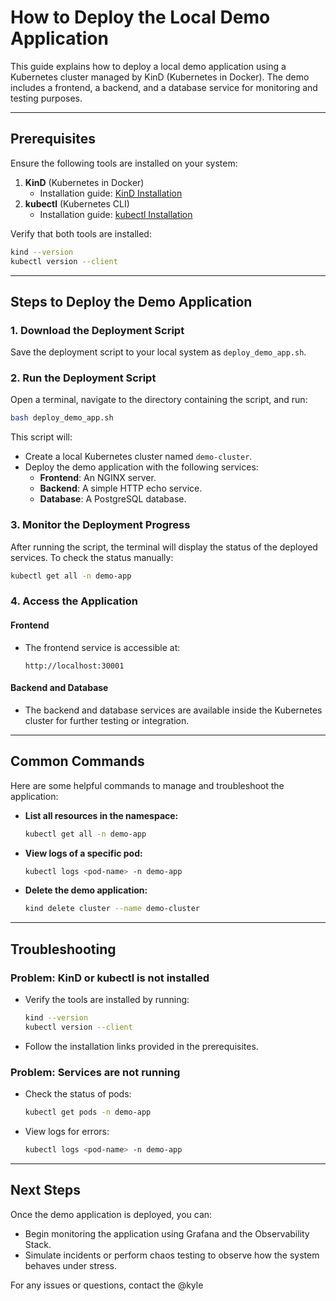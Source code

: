 # How to Deploy the Local Demo Application

This guide explains how to deploy a local demo application using a Kubernetes cluster managed by KinD (Kubernetes in Docker). The demo includes a frontend, a backend, and a database service for monitoring and testing purposes.

---

## **Prerequisites**

Ensure the following tools are installed on your system:

1. **KinD** (Kubernetes in Docker)
   - Installation guide: [KinD Installation](https://kind.sigs.k8s.io/docs/user/quick-start/)
2. **kubectl** (Kubernetes CLI)
   - Installation guide: [kubectl Installation](https://kubernetes.io/docs/tasks/tools/install-kubectl/)

Verify that both tools are installed:
```bash
kind --version
kubectl version --client
```

---

## **Steps to Deploy the Demo Application**

### 1. Download the Deployment Script

Save the deployment script to your local system as `deploy_demo_app.sh`.

### 2. Run the Deployment Script

Open a terminal, navigate to the directory containing the script, and run:
```bash
bash deploy_demo_app.sh
```

This script will:
- Create a local Kubernetes cluster named `demo-cluster`.
- Deploy the demo application with the following services:
  - **Frontend**: An NGINX server.
  - **Backend**: A simple HTTP echo service.
  - **Database**: A PostgreSQL database.

### 3. Monitor the Deployment Progress

After running the script, the terminal will display the status of the deployed services. To check the status manually:
```bash
kubectl get all -n demo-app
```

### 4. Access the Application

#### Frontend
- The frontend service is accessible at:
  ```
  http://localhost:30001
  ```

#### Backend and Database
- The backend and database services are available inside the Kubernetes cluster for further testing or integration.

---

## **Common Commands**

Here are some helpful commands to manage and troubleshoot the application:

- **List all resources in the namespace:**
  ```bash
  kubectl get all -n demo-app
  ```

- **View logs of a specific pod:**
  ```bash
  kubectl logs <pod-name> -n demo-app
  ```

- **Delete the demo application:**
  ```bash
  kind delete cluster --name demo-cluster
  ```

---

## **Troubleshooting**

### Problem: KinD or kubectl is not installed
- Verify the tools are installed by running:
  ```bash
  kind --version
  kubectl version --client
  ```
- Follow the installation links provided in the prerequisites.

### Problem: Services are not running
- Check the status of pods:
  ```bash
  kubectl get pods -n demo-app
  ```
- View logs for errors:
  ```bash
  kubectl logs <pod-name> -n demo-app
  ```

---

## **Next Steps**

Once the demo application is deployed, you can:
- Begin monitoring the application using Grafana and the Observability Stack.
- Simulate incidents or perform chaos testing to observe how the system behaves under stress.

For any issues or questions, contact the @kyle 

